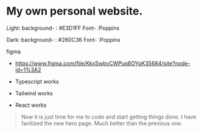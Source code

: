 # My own personal website.

Light:
background- : #E3D1FF
Font- :Poppins

Dark:
background- : #260C36
Font- :Poppins

figma

- https://www.figma.com/file/KkxSwbvCWPus6OYpK35684/site?node-id=1%3A2

- Typescript works
- Tailwind works
- React works

> Now it is just time for me to code and start getting things done.
> I have fanilized the new hero page. Much better than the previous one.
